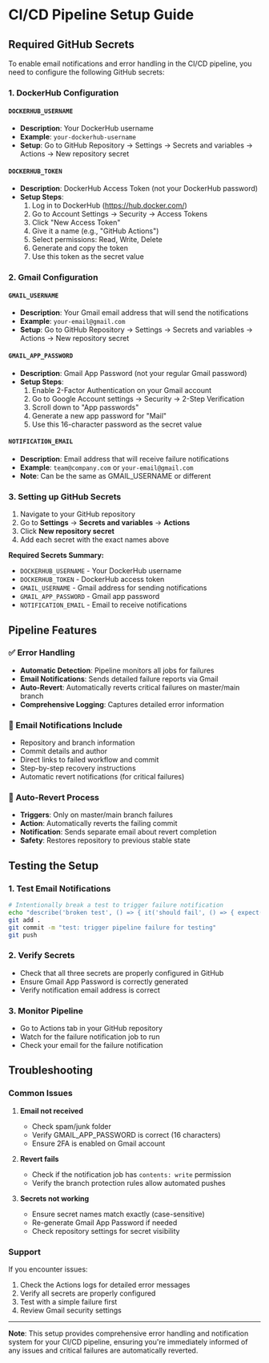 # CI/CD Pipeline Setup Guide

## Required GitHub Secrets

To enable email notifications and error handling in the CI/CD pipeline, you need to configure the following GitHub secrets:

### 1. DockerHub Configuration

#### `DOCKERHUB_USERNAME`
- **Description**: Your DockerHub username
- **Example**: `your-dockerhub-username`
- **Setup**: Go to GitHub Repository → Settings → Secrets and variables → Actions → New repository secret

#### `DOCKERHUB_TOKEN`
- **Description**: DockerHub Access Token (not your DockerHub password)
- **Setup Steps**:
  1. Log in to DockerHub (https://hub.docker.com/)
  2. Go to Account Settings → Security → Access Tokens
  3. Click "New Access Token"
  4. Give it a name (e.g., "GitHub Actions")
  5. Select permissions: Read, Write, Delete
  6. Generate and copy the token
  7. Use this token as the secret value

### 2. Gmail Configuration

#### `GMAIL_USERNAME`
- **Description**: Your Gmail email address that will send the notifications
- **Example**: `your-email@gmail.com`
- **Setup**: Go to GitHub Repository → Settings → Secrets and variables → Actions → New repository secret

#### `GMAIL_APP_PASSWORD`
- **Description**: Gmail App Password (not your regular Gmail password)
- **Setup Steps**:
  1. Enable 2-Factor Authentication on your Gmail account
  2. Go to Google Account settings → Security → 2-Step Verification
  3. Scroll down to "App passwords"
  4. Generate a new app password for "Mail"
  5. Use this 16-character password as the secret value

#### `NOTIFICATION_EMAIL`
- **Description**: Email address that will receive failure notifications
- **Example**: `team@company.com` or `your-email@gmail.com`
- **Note**: Can be the same as GMAIL_USERNAME or different

### 3. Setting up GitHub Secrets

1. Navigate to your GitHub repository
2. Go to **Settings** → **Secrets and variables** → **Actions**
3. Click **New repository secret**
4. Add each secret with the exact names above

**Required Secrets Summary:**
- `DOCKERHUB_USERNAME` - Your DockerHub username
- `DOCKERHUB_TOKEN` - DockerHub access token
- `GMAIL_USERNAME` - Gmail address for sending notifications
- `GMAIL_APP_PASSWORD` - Gmail app password
- `NOTIFICATION_EMAIL` - Email to receive notifications

## Pipeline Features

### ✅ Error Handling
- **Automatic Detection**: Pipeline monitors all jobs for failures
- **Email Notifications**: Sends detailed failure reports via Gmail
- **Auto-Revert**: Automatically reverts critical failures on master/main branch
- **Comprehensive Logging**: Captures detailed error information

### 📧 Email Notifications Include
- Repository and branch information
- Commit details and author
- Direct links to failed workflow and commit
- Step-by-step recovery instructions
- Automatic revert notifications (for critical failures)

### 🔄 Auto-Revert Process
- **Triggers**: Only on master/main branch failures
- **Action**: Automatically reverts the failing commit
- **Notification**: Sends separate email about revert completion
- **Safety**: Restores repository to previous stable state

## Testing the Setup

### 1. Test Email Notifications
```bash
# Intentionally break a test to trigger failure notification
echo "describe('broken test', () => { it('should fail', () => { expect(true).toBe(false); }); });" >> src/__tests__/test-failure.spec.ts
git add .
git commit -m "test: trigger pipeline failure for testing"
git push
```

### 2. Verify Secrets
- Check that all three secrets are properly configured in GitHub
- Ensure Gmail App Password is correctly generated
- Verify notification email address is correct

### 3. Monitor Pipeline
- Go to Actions tab in your GitHub repository
- Watch for the failure notification job to run
- Check your email for the failure notification

## Troubleshooting

### Common Issues

1. **Email not received**
   - Check spam/junk folder
   - Verify GMAIL_APP_PASSWORD is correct (16 characters)
   - Ensure 2FA is enabled on Gmail account

2. **Revert fails**
   - Check if the notification job has `contents: write` permission
   - Verify the branch protection rules allow automated pushes

3. **Secrets not working**
   - Ensure secret names match exactly (case-sensitive)
   - Re-generate Gmail App Password if needed
   - Check repository settings for secret visibility

### Support

If you encounter issues:
1. Check the Actions logs for detailed error messages
2. Verify all secrets are properly configured
3. Test with a simple failure first
4. Review Gmail security settings

---

**Note**: This setup provides comprehensive error handling and notification system for your CI/CD pipeline, ensuring you're immediately informed of any issues and critical failures are automatically reverted.